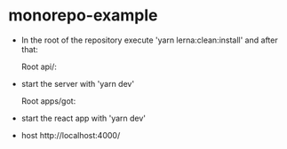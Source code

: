 # monorepo-example

-   In the root of the repository execute 'yarn lerna:clean:install' and after that:

    Root api/:

-   start the server with 'yarn dev'

    Root apps/got:

-   start the react app with 'yarn dev'
-   host
    http://localhost:4000/
